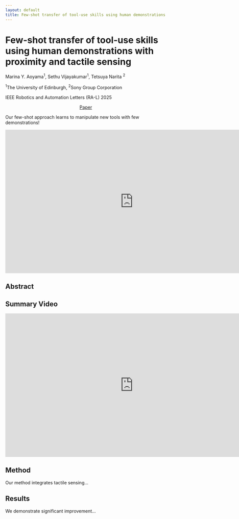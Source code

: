 ```yaml
---
layout: default
title: Few-shot transfer of tool-use skills using human demonstrations with proximity and tactile sensing
---
```


<link rel="stylesheet" href="https://cdn.jsdelivr.net/npm/bulma@0.9.4/css/bulma.min.css">
<link rel="stylesheet" href="https://cdnjs.cloudflare.com/ajax/libs/font-awesome/6.4.0/css/all.min.css">

# Few-shot transfer of tool-use skills using human demonstrations with proximity and tactile sensing

Marina Y. Aoyama<sup>1</sup>, Sethu Vijayakumar<sup>1</sup>, Tetsuya Narita <sup>2</sup>

<sup>1</sup>The University of Edinburgh, <sup>2</sup>Sony Group Corporation 

IEEE Robotics and Automation Letters (RA-L) 2025 

<div style="text-align: center; margin: 1em 0;">
  <a class="button is-dark is-rounded is-normal" href="https://ieeexplore.ieee.org/abstract/document/11053701" target="_blank">
    <span class="icon">
      <i class="fas fa-file-pdf"></i>
    </span>
    <span>Paper</span>
  </a>
</div>

Our few-shot approach learns to manipulate new tools with few demonstrations! 

<iframe width="800" height="450" src="https://www.youtube.com/embed/zP4JvHaCWHk?start=11" frameborder="0" allowfullscreen></iframe>

## Abstract 

## Summary Video 

<iframe width="800" height="450" src="https://www.youtube.com/embed/zP4JvHaCWHk?start=11" frameborder="0" allowfullscreen></iframe>

## Method

Our method integrates tactile sensing...

## Results

We demonstrate significant improvement...

